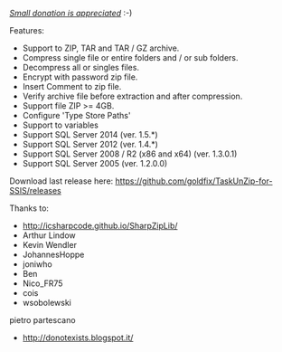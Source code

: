 *[Small donation is appreciated](https://www.paypal.com/cgi-bin/webscr?cmd=_s-xclick&hosted_button_id=YE9C3W8Z9D8E2)* :-)

Features:

* Support to ZIP, TAR and TAR / GZ archive.
* Compress single file or entire folders and / or sub folders.
* Decompress all or singles files.
* Encrypt with password zip file.
* Insert Comment to zip file.
* Verify archive file before extraction and after compression.
* Support file ZIP >= 4GB.
* Configure 'Type Store Paths'
* Support to variables
* Support SQL Server 2014 (ver. 1.5.*)
* Support SQL Server 2012 (ver. 1.4.*)
* Support SQL Server 2008 / R2 (x86 and x64) (ver. 1.3.0.1)
* Support SQL Server 2005 (ver. 1.2.0.0)

Download last release here: https://github.com/goldfix/TaskUnZip-for-SSIS/releases

Thanks to:

* http://icsharpcode.github.io/SharpZipLib/
* Arthur Lindow
* Kevin Wendler
* JohannesHoppe
* joniwho
* Ben
* Nico_FR75
* cois
* wsobolewski

pietro partescano

* http://donotexists.blogspot.it/
